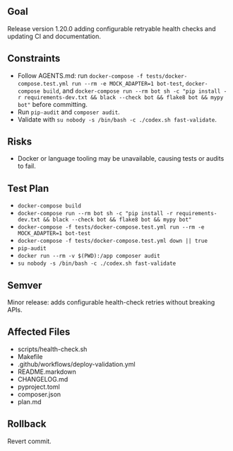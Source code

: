 ## Goal
Release version 1.20.0 adding configurable retryable health checks and updating CI and documentation.

## Constraints
- Follow AGENTS.md: run `docker-compose -f tests/docker-compose.test.yml run --rm -e MOCK_ADAPTER=1 bot-test`, `docker-compose build`, and `docker-compose run --rm bot sh -c "pip install -r requirements-dev.txt && black --check bot && flake8 bot && mypy bot"` before committing.
- Run `pip-audit` and `composer audit`.
- Validate with `su nobody -s /bin/bash -c ./codex.sh fast-validate`.

## Risks
- Docker or language tooling may be unavailable, causing tests or audits to fail.

## Test Plan
- `docker-compose build`
- `docker-compose run --rm bot sh -c "pip install -r requirements-dev.txt && black --check bot && flake8 bot && mypy bot"`
- `docker-compose -f tests/docker-compose.test.yml run --rm -e MOCK_ADAPTER=1 bot-test`
- `docker-compose -f tests/docker-compose.test.yml down || true`
- `pip-audit`
- `docker run --rm -v $(PWD):/app composer audit`
- `su nobody -s /bin/bash -c ./codex.sh fast-validate`

## Semver
Minor release: adds configurable health-check retries without breaking APIs.

## Affected Files
- scripts/health-check.sh
- Makefile
- .github/workflows/deploy-validation.yml
- README.markdown
- CHANGELOG.md
- pyproject.toml
- composer.json
- plan.md

## Rollback
Revert commit.

